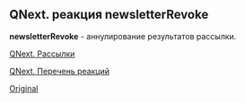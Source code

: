 ## QNext. реакция newsletterRevoke

**newsletterRevoke** - аннулирование результатов рассылки.



[QNext. Рассылки](/docs-test/_export/admin/newsletters-about)

[QNext. Перечень реакций](/docs-test/_export/reactions)
  
[Original](https://telegra.ph/QNext-admin-reaction-newsletterRevoke-05-08)